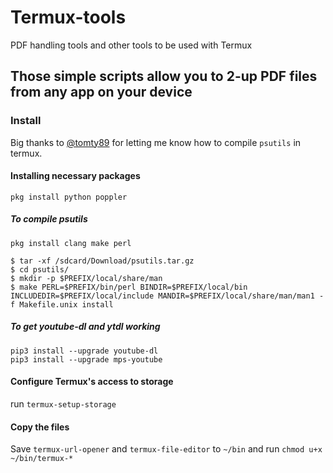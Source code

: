 # Termux-tools
PDF handling tools and other tools to be used with Termux
## Those simple scripts allow you to 2-up PDF files from any app on your device

### Install
Big thanks to [@tomty89](https://github.com/termux/termux-packages/issues/2150) for letting me know how to compile `psutils` in termux. 

#### Installing necessary packages

`pkg install python poppler`

##### To compile psutils
`pkg install clang make perl` 

```
$ tar -xf /sdcard/Download/psutils.tar.gz                                          
$ cd psutils/
$ mkdir -p $PREFIX/local/share/man                                                 
$ make PERL=$PREFIX/bin/perl BINDIR=$PREFIX/local/bin INCLUDEDIR=$PREFIX/local/include MANDIR=$PREFIX/local/share/man/man1 -f Makefile.unix install
```
##### To get youtube-dl and ytdl working
```
pip3 install --upgrade youtube-dl 
pip3 install --upgrade mps-youtube 
```
#### Configure Termux's access to storage

run `termux-setup-storage`

#### Copy the files 

Save `termux-url-opener` and `termux-file-editor` to `~/bin` and run `chmod u+x ~/bin/termux-*`

